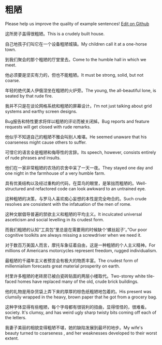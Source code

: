 # 粗陋

Please help us improve the quality of example sentences! [Edit on Github](https://github.com/jiyushe/jiyu-example-sentence-source/blob/main/chinese/culou.md)

<p><span class="chinese">这所房子盖得很粗陋。</span><span class="english">This is a crudely built house.</span></p>

<p><span class="chinese">自己地孩子们叫它在一个设备粗陋城镇。</span><span class="english">My children call it at a one-horse town.</span></p>

<p><span class="chinese">到我们聚会的那个粗陋的厅堂里去。</span><span class="english">Come to the humble hall in which we meet.</span></p>

<p><span class="chinese">他必须要是坚实有力的，但也不能粗陋。</span><span class="english">It must be strong, solid, but not coarse.</span></p>

<p><span class="chinese">年轻的绝代美人伊俄涅坐在粗陋的火炉旁。</span><span class="english">The young, the all-beautiful Ione, is seated by that rude fire.</span></p>

<p><span class="chinese">我并不只是在谈论网格系统和粗陋的屏幕设计。</span><span class="english">I’m not just talking about grid systems and earthy screen designs.</span></p>

<p><span class="chinese">Bug报告和特性要求将伴以粗陋的评论而被关闭掉。</span><span class="english">Bug reports and feature requests will get closed with rude remarks.</span></p>

<p><span class="chinese">他似乎不知道自己的粗陋不雅会叫别人难堪。</span><span class="english">He seemed unaware that his coarseness might cause others to suffer.</span></p>

<p><span class="chinese">可惜它的语言全是粗陋和侮辱性的言辞。</span><span class="english">Its speech, however, consists entirely of rude phrases and insults.</span></p>

<p><span class="chinese">他们在一家非常粗陋的农场的农舍中呆了一天一夜。</span><span class="english">They stayed one day and one night in the farmhouse of a very humble farm.</span></p>

<p><span class="chinese">具有优美结构以及经过重构的代码，在菜鸟的眼里，是笨拙而粗陋的。</span><span class="english">Well-structured and refactored code can look awkward to an untrained eye.</span></p>

<p><span class="chinese">这种粗陋的决策，与罗马人喜欢痴心妄想的本性是完全吻合的。</span><span class="english">Such crude resolves are consistent with the infatuation of the men of rome.</span></p>

<p><span class="chinese">这种文献倡导普遍的禁欲主义和粗陋的平均主义。</span><span class="english">It inculcated universal asceticism and social levelling in its crudest form.</span></p>

<p><span class="chinese">而我们粗陋的认知“工具包”里总是在需要用的时候缺个‘螺丝起子’。”</span><span class="english">Our poor cognitive toolkits are always missing a screwdriver when we need it.</span></p>

<p><span class="chinese">对于数百万美国人而言，摩托车象征着自由，这是一种粗陋的个人主义精神。</span><span class="english">For millions of Americans motorcycles represent freedom, rugged individualism.</span></p>

<p><span class="chinese">最粗陋的千禧年主义者预言会有极大的物质丰富。</span><span class="english">The crudest form of millennialism forecasts great material prosperity on earth.</span></p>

<p><span class="chinese">村里许多粗陋的老砖房已被白瓷砖贴面的两层小楼取代。</span><span class="english">Two-storey white tile-faced homes have replaced many of the old, crude brick buildings.</span></p>

<p><span class="chinese">他的礼物是用杂货袋上弄下来的厚厚的棕色纸粗陋地包着的。</span><span class="english">His present was clumsily wrapped in the heavy, brown paper that he got from a grocery bag.</span></p>

<p><span class="chinese">这种字体显得有些粗陋，每个字母都有很锐利的扭曲，显得怪怪的，很难看。</span><span class="english">society. It's clumsy, and has weird ugly sharp twisty bits coming off each of the letters.</span></p>

<p><span class="chinese">我妻子美丽的相貌变得粗陋不堪，她的缺陷发展到最坏的地步。</span><span class="english">My wife's beauty turned to coarseness , and her weaknesses developed to their worst extent.</span></p>

